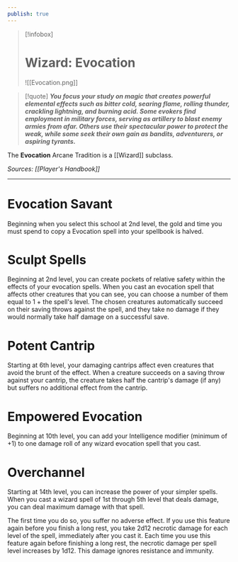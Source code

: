 ```yaml
---
publish: true
---
```

> [!infobox]
> # Wizard: Evocation
> ![[Evocation.png]]

> [!quote]
> **_You focus your study on magic that creates powerful elemental effects such as bitter cold, searing flame, rolling thunder, crackling lightning, and burning acid. Some evokers find employment in military forces, serving as artillery to blast enemy armies from afar. Others use their spectacular power to protect the weak, while some seek their own gain as bandits, adventurers, or aspiring tyrants._**

The **Evocation** Arcane Tradition is a [[Wizard]] subclass.

*Sources: [[Player's Handbook]]*
***
# Evocation Savant
Beginning when you select this school at 2nd level, the gold and time you must spend to copy a Evocation spell into your spellbook is halved.
# Sculpt Spells
Beginning at 2nd level, you can create pockets of relative safety within the effects of your evocation spells. When you cast an evocation spell that affects other creatures that you can see, you can choose a number of them equal to 1 + the spell's level. The chosen creatures automatically succeed on their saving throws against the spell, and they take no damage if they would normally take half damage on a successful save.
# Potent Cantrip
Starting at 6th level, your damaging cantrips affect even creatures that avoid the brunt of the effect. When a creature succeeds on a saving throw against your cantrip, the creature takes half the cantrip's damage (if any) but suffers no additional effect from the cantrip.
# Empowered Evocation
Beginning at 10th level, you can add your Intelligence modifier (minimum of +1) to one damage roll of any wizard evocation spell that you cast.
# Overchannel
Starting at 14th level, you can increase the power of your simpler spells. When you cast a wizard spell of 1st through 5th level that deals damage, you can deal maximum damage with that spell.

The first time you do so, you suffer no adverse effect. If you use this feature again before you finish a long rest, you take 2d12 necrotic damage for each level of the spell, immediately after you cast it. Each time you use this feature again before finishing a long rest, the necrotic damage per spell level increases by 1d12. This damage ignores resistance and immunity.